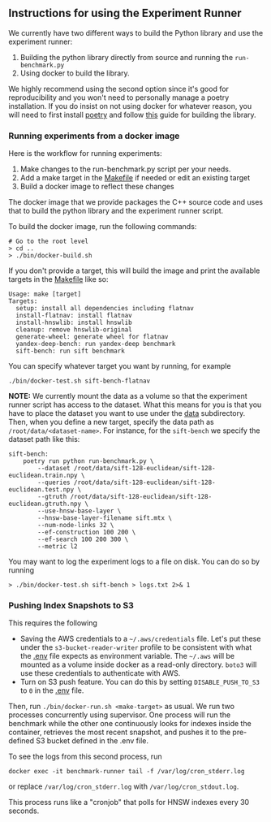 
## Instructions for using the Experiment Runner

We currently have two different ways to build the Python library and use the
experiment runner:

1. Building the python library directly from source and running the `run-benchmark.py`
2. Using docker to build the library. 

We highly recommend using the second option since it's good for reproducibility and you 
won't need to personally manage a poetry installation. If you do insist on not using docker
for whatever reason, you will need to first install [poetry](https://python-poetry.org/) and follow [this](../flatnav_python/README.md) guide for building the library. 

### Running experiments from a docker image 

Here is the workflow for running experiments: 

1. Make changes to the run-benchmark.py script per your needs.
2. Add a make target in the [Makefile](/experiments/Makefile) if needed or edit an existing target
3. Build a docker image to reflect these changes

The docker image that we provide packages the C++ source code and uses that to build the python library
and the experiment runner script. 

To build the docker image, run the following commands:

```shell
# Go to the root level
> cd ..
> ./bin/docker-build.sh 
```

If you don't provide a target, this will build the image and print the available targets in the [Makefile](/experiments/Makefile) like so:

```
Usage: make [target]
Targets:
  setup: install all dependencies including flatnav
  install-flatnav: install flatnav
  install-hnswlib: install hnswlib
  cleanup: remove hnswlib-original
  generate-wheel: generate wheel for flatnav
  yandex-deep-bench: run yandex-deep benchmark
  sift-bench: run sift benchmark
```

You can specify whatever target you want by running, for example

```
./bin/docker-test.sh sift-bench-flatnav
```

**NOTE:** We currently mount the data as a volume so that the experiment runner script has access 
to the dataset. What this means for you is that you have to place the dataset you want to use under the 
[data](/data/) subdirectory. Then, when you define a new target, specify the data path as `/root/data/<dataset-name>`. For instance, for the `sift-bench` we specify the dataset path like this:

```
sift-bench: 
	poetry run python run-benchmark.py \
		--dataset /root/data/sift-128-euclidean/sift-128-euclidean.train.npy \
		--queries /root/data/sift-128-euclidean/sift-128-euclidean.test.npy \
		--gtruth /root/data/sift-128-euclidean/sift-128-euclidean.gtruth.npy \
		--use-hnsw-base-layer \
		--hnsw-base-layer-filename sift.mtx \
		--num-node-links 32 \
		--ef-construction 100 200 \
		--ef-search 100 200 300 \
		--metric l2 
```

You may want to log the experiment logs to a file on disk. You can do so by running 
```
> ./bin/docker-test.sh sift-bench > logs.txt 2>& 1
```


### Pushing Index Snapshots to S3

This requires the following

* Saving the AWS credentials to a `~/.aws/credentials` file. Let's put these under the `s3-bucket-reader-writer` profile to 
be consistent with what the [.env](/bin/.env) file expects as environment variable. The `~/.aws` will be mounted as a volume 
inside docker as a read-only directory. `boto3` will use these credentials to authenticate with AWS. 
* Turn on S3 push feature. You can do this by setting `DISABLE_PUSH_TO_S3` to `0` in the [.env](/bin/.env) file. 

Then, run `./bin/docker-run.sh <make-target>` as usual. We run two processes concurrently using supervisor. One process
will run the benchmark while the other one continuously looks for indexes inside the container, retrieves the most
recent snapshot, and pushes it to the pre-defined S3 bucket defined in the .env file. 

To see the logs from this second process, run 

```shell
docker exec -it benchmark-runner tail -f /var/log/cron_stderr.log
```

or replace `/var/log/cron_stderr.log` with `/var/log/cron_stdout.log`. 

This process runs like a "cronjob" that polls for HNSW indexes every 30 seconds. 



